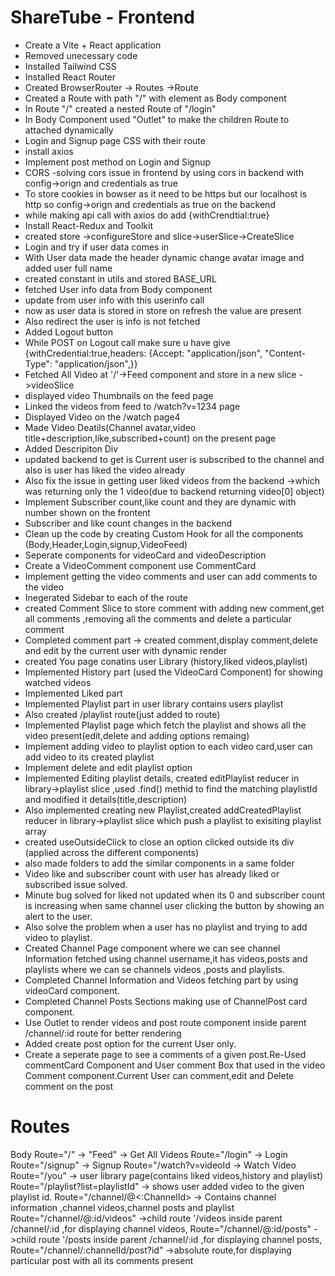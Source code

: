 # ShareTube - Frontend

- Create a Vite + React application
- Removed unecessary code
- Installed Tailwind CSS
- Installed React Router
- Created BrowserRouter -> Routes ->Route
- Created a Route with path "/" with element as Body component
- In Route "/" created a nested Route of "/login"
- In Body Component used "Outlet" to make the children Route to attached dynamically
- Login and Signup page CSS with their route
- install axios
- Implement post method on Login and Signup
- CORS -solving cors issue in frontend by using cors in backend with config->orign and credentials as true
- To store cookies in bowser as it need to be https but our localhost is http so config->orign and credentials as true on the backend
- while making api call with axios do add {withCrendtial:true}
- Install React-Redux and Toolkit
- created store ->configureStore and slice->userSlice->CreateSlice
- Login and try if user data comes in
- With User data made the header dynamic change avatar image and added user full name
- created constant in utils and stored BASE_URL
- fetched User info data from Body component
- update from user info with this userinfo call
- now as user data is stored in store on refresh the value are present
- Also redirect the user is info is not fetched
- Added Logout button
- While POST on Logout call make sure u have give {withCredential:true,headers: {Accept: "application/json",
"Content-Type": "application/json",}}
- Fetched All Video at '/'->Feed component and store in a new slice ->videoSlice
- displayed video Thumbnails on the feed page
- Linked the videos from feed to /watch?v=1234 page
- Displayed Video on the /watch page4
- Made Video Deatils(Channel avatar,video title+description,like,subscribed+count) on the present page
- Added Descripiton Div 
- updated backend to get is Current user is subscribed to the channel and also is user has liked the video already
- Also fix the issue in getting user liked videos from the backend ->which was returning only the 1 video(due to  backend returning video[0] object)
- Implement Subscriber count,like count and they are dynamic with number shown on the frontent
- Subscriber and like count changes in the backend
- Clean up the code by creating Custom Hook for all the components (Body,Header,Login,signup,VideoFeed)
- Seperate components for videoCard and videoDescription
- Create a VideoComment component use CommentCard 
- Implement getting the video comments and user can add comments to the video
- Inegerated Sidebar to each of the route
- created Comment Slice to store comment with adding new comment,get all comments ,removing all the comments and delete a particular comment
- Completed comment part -> created comment,display comment,delete and edit by the current user with dynamic render
- created You page conatins user Library (history,liked videos,playlist)
- Implemented History part (used the VideoCard Component) for showing watched videos
- Implemented Liked part
- Implemented Playlist part in user library contains users playlist
- Also created /playlist route(just added to route)
- Implemented Playlist page which fetch the playlist and shows all the video present(edit,delete and adding options remaing)
- Implement adding video to playlist option to each video card,user can add video to its created playlist
- Implement delete and edit playlist option
- Implemented Editing playlist details, created editPlaylist reducer in library->playlist slice ,used .find() methid to find the matching playlistId and modified it details(title,description)
- Also implemented creating new Playlist,created addCreatedPlaylist reducer in library->playlist slice which push a playlist to exisiting playlist array
- created useOutsideClick to close an option clicked outside its div (applied across the different components)
- also made folders to add the similar components in a same folder
- Video like and subscriber count with user has already liked or subscribed issue solved.
- Minute bug solved for liked not updated when its 0 and subscriber count is increasing when same channel user clicking the button by showing an alert to the user.
- Also solve the problem when a user has no playlist and trying to add video to playlist.
- Created Channel Page component where we can see channel Information fetched using channel username,it has videos,posts and playlists where we can se channels videos ,posts and playlists.
- Completed Channel Information and Videos fetching part by using videoCard component.
- Completed Channel Posts Sections making use of ChannelPost card component.
- Use Outlet to render videos and post route component inside parent /channel/:id route for better rendering
- Added create post option for the current User only.
- Create a seperate page to see a comments of a given post.Re-Used commentCard Component and User comment Box that used in the video Comment component.Current User can comment,edit and Delete comment on the post
# Routes

Body
Route="/" -> "Feed" -> Get All Videos
Route="/login" -> Login
Route="/signup" -> Signup
Route="/watch?v=videoId -> Watch Video
Route="/you" -> user library page(contains liked videos,history and playlist)
Route="/playlist?list=playlistId" -> shows user added video to the given playlist id.
Route="/channel/@<:ChannelId> -> Contains channel information ,channel videos,channel posts and playlist
Route="/channel/@:id/videos" ->child route '/videos inside parent /channel/:id ,for displaying channel videos,
Route="/channel/@:id/posts" ->child route '/posts inside parent /channel/:id ,for displaying channel posts,
Route="/channel/:channelId/post?id" ->absolute route,for displaying particular post with all its comments present
